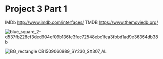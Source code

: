 # Project 3 Part 1
 IMDb http://www.imdb.com/interfaces/
 TMDB https://www.themoviedb.org/
 
 
![blue_square_2-d537fb228cf3ded904ef09b136fe3fec72548ebc1fea3fbbd1ad9e36364db38b](https://user-images.githubusercontent.com/29460152/236373415-40dbcf2d-fcc6-40a0-9ecf-9221ea3a4650.svg)


![BG_rectangle _CB1509060989_SY230_SX307_AL_](https://user-images.githubusercontent.com/29460152/236373515-3f67390d-1c38-4910-975b-ee709187909b.jpg)

